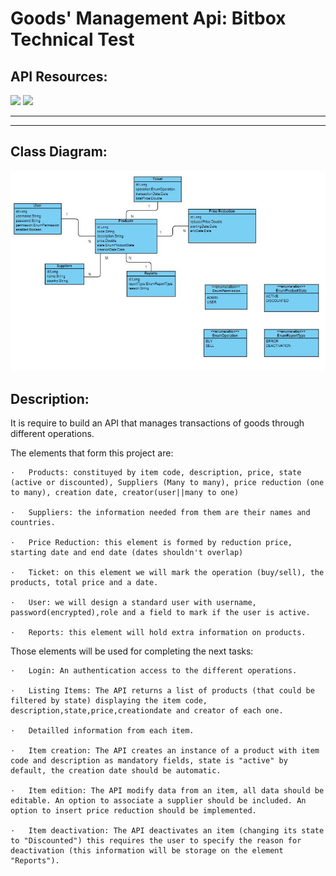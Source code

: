 # Goods' Management Api: Bitbox Technical Test
## API Resources:

<img src="https://geeksjavamexico.files.wordpress.com/2017/09/spring-framework.png?w=550" width="300">
<img src="https://w7.pngwing.com/pngs/559/367/png-transparent-postgresql-object-relational-database-oracle-database-freebsd-icon-text-logo-head.png" width="300">

-----------------------------------------------------------------------
-----------------------------------------------------------------------
## Class Diagram:

<img src="./DocumentationExtras/ClassDiagram.JPG" width="600">

## Description:

It is require to build an API that manages transactions of goods through different operations.

The elements that form this project are:

    ·   Products: constituyed by item code, description, price, state (active or discounted), Suppliers (Many to many), price reduction (one to many), creation date, creator(user||many to one)

    ·   Suppliers: the information needed from them are their names and countries.

    ·   Price Reduction: this element is formed by reduction price, starting date and end date (dates shouldn't overlap)

    ·   Ticket: on this element we will mark the operation (buy/sell), the products, total price and a date.

    ·   User: we will design a standard user with username, password(encrypted),role and a field to mark if the user is active.

    ·   Reports: this element will hold extra information on products.

Those elements will be used for completing the next tasks:

    ·   Login: An authentication access to the different operations.

    ·   Listing Items: The API returns a list of products (that could be filtered by state) displaying the item code, description,state,price,creationdate and creator of each one.
    
    ·   Detailled information from each item.

    ·   Item creation: The API creates an instance of a product with item code and description as mandatory fields, state is "active" by default, the creation date should be automatic.

    ·   Item edition: The API modify data from an item, all data should be editable. An option to associate a supplier should be included. An option to insert price reduction should be implemented.

    ·   Item deactivation: The API deactivates an item (changing its state to "Discounted") this requires the user to specify the reason for deactivation (this information will be storage on the element "Reports").

